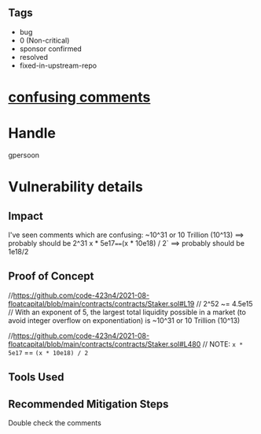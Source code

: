 ## Tags

- bug
- 0 (Non-critical)
- sponsor confirmed
- resolved
- fixed-in-upstream-repo

# [confusing comments](https://github.com/code-423n4/2021-08-floatcapital-findings/issues/12) 

# Handle

gpersoon


# Vulnerability details

## Impact
I've seen comments which are confusing:
~10^31 or 10 Trillion (10^13) ==> probably should be 2^31
x * 5e17` == `(x * 10e18) / 2`   ==> probably should be 1e18/2

## Proof of Concept
//https://github.com/code-423n4/2021-08-floatcapital/blob/main/contracts/contracts/Staker.sol#L19
// 2^52 ~= 4.5e15
  // With an exponent of 5, the largest total liquidity possible in a market (to avoid integer overflow on exponentiation) is ~10^31 or 10 Trillion (10^13)

//https://github.com/code-423n4/2021-08-floatcapital/blob/main/contracts/contracts/Staker.sol#L480
      // NOTE: `x * 5e17` == `(x * 10e18) / 2`

## Tools Used

## Recommended Mitigation Steps
Double check the comments

